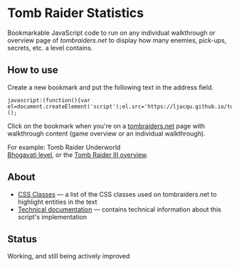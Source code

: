 Tomb Raider Statistics
======================
Bookmarkable JavaScript code to run on any individual walkthrough or overview 
page of _tombraiders.net_ to display how many enemies, pick-ups, secrets, etc. 
a level contains.

How to use
----------
Create a new bookmark and put the following text in the address field.
```
javascript:(function(){var el=document.createElement('script');el.src='https://ljacqu.github.io/tombraiderstats/aggregator.js';document.body.appendChild(el);})();
```

Click on the bookmark when you're on a [tombraiders.net](http://tombraiders.net)
page with walkthrough content (game overview or an individual walkthrough). 

For example: Tomb Raider Underworld  
[Bhogavati level](http://tombraiders.net/stella/walks/TR8walk/07bhogavati.html),
or the [Tomb Raider III overview](http://tombraiders.net/stella/tomb3.html).

About
-----
- [CSS Classes](https://github.com/ljacqu/tombraiderstats/blob/master/CLASSES.md)
— a list of the CSS classes used on tombraiders.net to highlight entities in 
the text
- [Technical documentation](https://github.com/ljacqu/tombraiderstats/blob/master/TECHNICAL.md)
— contains technical information about this script's implementation

Status
------
Working, and still being actively improved